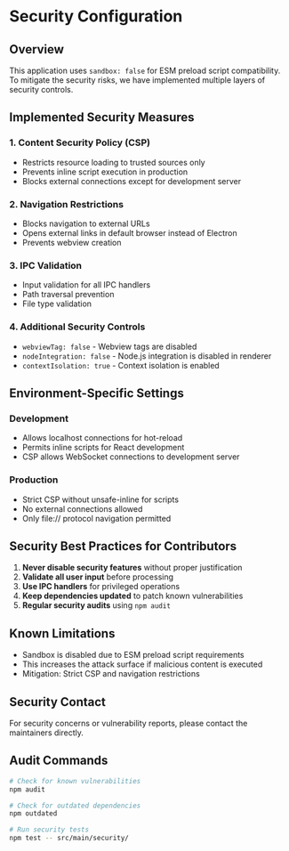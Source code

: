 # Security Configuration

## Overview

This application uses `sandbox: false` for ESM preload script compatibility. To mitigate the security risks, we have implemented multiple layers of security controls.

## Implemented Security Measures

### 1. Content Security Policy (CSP)
- Restricts resource loading to trusted sources only
- Prevents inline script execution in production
- Blocks external connections except for development server

### 2. Navigation Restrictions
- Blocks navigation to external URLs
- Opens external links in default browser instead of Electron
- Prevents webview creation

### 3. IPC Validation
- Input validation for all IPC handlers
- Path traversal prevention
- File type validation

### 4. Additional Security Controls
- `webviewTag: false` - Webview tags are disabled
- `nodeIntegration: false` - Node.js integration is disabled in renderer
- `contextIsolation: true` - Context isolation is enabled

## Environment-Specific Settings

### Development
- Allows localhost connections for hot-reload
- Permits inline scripts for React development
- CSP allows WebSocket connections to development server

### Production
- Strict CSP without unsafe-inline for scripts
- No external connections allowed
- Only file:// protocol navigation permitted

## Security Best Practices for Contributors

1. **Never disable security features** without proper justification
2. **Validate all user input** before processing
3. **Use IPC handlers** for privileged operations
4. **Keep dependencies updated** to patch known vulnerabilities
5. **Regular security audits** using `npm audit`

## Known Limitations

- Sandbox is disabled due to ESM preload script requirements
- This increases the attack surface if malicious content is executed
- Mitigation: Strict CSP and navigation restrictions

## Security Contact

For security concerns or vulnerability reports, please contact the maintainers directly.

## Audit Commands

```bash
# Check for known vulnerabilities
npm audit

# Check for outdated dependencies
npm outdated

# Run security tests
npm test -- src/main/security/
```
